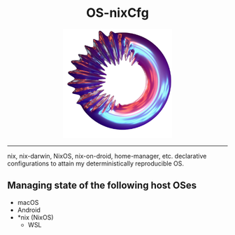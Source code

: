 <h1 align='center'>OS-nixCfg</h1>
<div align='center'>
    <img alt='An abstract image of a donut-like object' title='Qezta' height='250' src='./../assets/qezta.png' />
</div>

---
nix, nix-darwin, NixOS, nix-on-droid, home-manager, etc. declarative configurations to attain my deterministically reproducible OS.

## Managing state of the following host OSes
- macOS
- Android
- *nix (NixOS)
    - WSL